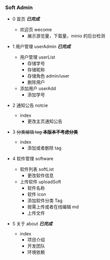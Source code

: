 ### Soft Admin

- 0 首页 **_已完成_**

  - 欢迎页 wecome 
    - 展示游览量，下载量，minio 的后台检测

- 1 用户管理 userAdmin **_已完成_**

  - 用户管理 userList 
    - 存储学号
    - 存储昵称
    - 存储角色 admin/user
    - 删除用户
  - 添加用户 userAdd
    - 添加学号

- 2 通知公告 notcie

  - index
    - 更改主页通知公告

- 3 ~~分类编辑 tag **本版本不考虑分类**~~

  - index
    - 添加或者删除 tag

- 4 软件管理 software

  - 软件列表 softList
    - 更改软件信息
  - 上传软件 uploadSoft
    - 软件名称
    - 软件 icon
    - 添加软件分类 Tag
    - 按需上传或者在线编辑 md
    - 上传文件

- 5 关于 about **_已完成_**

  - index
    - 项目介绍
    - 开发团队
    - 环境依赖
